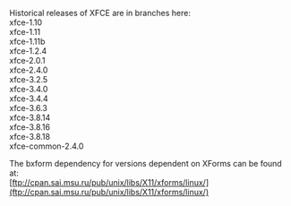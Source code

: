 Historical releases of XFCE are in branches here:  
xfce-1.10  
xfce-1.11  
xfce-1.11b  
xfce-1.2.4  
xfce-2.0.1  
xfce-2.4.0  
xfce-3.2.5  
xfce-3.4.0  
xfce-3.4.4  
xfce-3.6.3  
xfce-3.8.14  
xfce-3.8.16  
xfce-3.8.18  
xfce-common-2.4.0  
  
The bxform dependency for versions dependent on XForms can be found at:  
[ftp://cpan.sai.msu.ru/pub/unix/libs/X11/xforms/linux/](ftp://cpan.sai.msu.ru/pub/unix/libs/X11/xforms/linux/)

